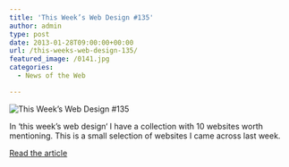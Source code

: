 ```yaml
---
title: 'This Week’s Web Design #135'
author: admin
type: post
date: 2013-01-28T09:00:00+00:00
url: /this-weeks-web-design-135/
featured_image: /0141.jpg
categories:
  - News of the Web

---
```

<img src="https://i2.wp.com/cdn2.dailyinspiration.nl/wp-content/uploads/2013/01/0141.jpg?w=700" alt="This Week’s Web Design #135" data-recalc-dims="1" />

In ‘this week’s web design‘ I have a collection with 10 websites worth mentioning. This is a small selection of websites I came across last week.

<a href="http://www.dailyinspiration.nl/this-weeks-web-design-135/" title="This Week’s Web Design #135" target="_blank">Read the article</a>